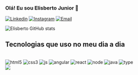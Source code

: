 ### Olá! Eu sou Elisberto Junior 👋

[![Linkedin](https://img.shields.io/badge/LinkedIn-0077B5?style=for-the-badge&logo=linkedin&logoColor=white)](https://br.linkedin.com/in/elisberto-alves-pereira-junior-b72495203)
[![Instagram](https://img.shields.io/badge/Instagram-E4405F?style=for-the-badge&logo=instagram&logoColor=white)](https://www.instagram.com/elisbertojr19/)
[![Email](https://img.shields.io/badge/Microsoft_Outlook-0078D4?style=for-the-badge&logo=microsoft-outlook&logoColor=white)]()

![Elisberto GitHub stats](https://github-readme-stats.vercel.app/api?username=ElisbertoJunior&show_icons=true&theme=dark)


## Tecnologias que uso no meu dia a dia

<div style="display: inline_block"><br/>
  <img align="center" alt="html5" src="https://img.shields.io/badge/HTML5-E34F26?style=for-the-badge&logo=html5&logoColor=white" />
  <img align="center" alt="css3" src="https://img.shields.io/badge/CSS3-1572B6?style=for-the-badge&logo=css3&logoColor=white" />
  <img align="center" alt="js" src="https://img.shields.io/badge/JavaScript-F7DF1E?style=for-the-badge&logo=javascript&logoColor=black" />
  <img align="center" alt="angular" src="https://img.shields.io/badge/Angular-DD0031?style=for-the-badge&logo=angular&logoColor=white" /> 
  <img align="center" alt="react" src="https://img.shields.io/badge/React-20232A?style=for-the-badge&logo=react&logoColor=61DAFB" />
  <img align="center" alt="node" src="https://img.shields.io/badge/Node.js-43853D?style=for-the-badge&logo=node.js&logoColor=white" />
  <img align="center" alt="java" src="https://img.shields.io/badge/Java-ED8B00?style=for-the-badge&logo=java&logoColor=white" />
  
  <img align="center" alt="type" src="https://img.shields.io/badge/TypeScript-007ACC?style=for-the-badge&logo=typescript&logoColor=white" />
  <div>
  <img src="https://github-readme-stats.vercel.app/api/top-langs/?username=ElisbertoJunior&layout=compact&langs_count=7&theme=dracula" />
  </div>
</div><br/>






